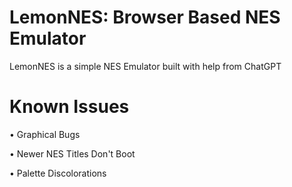 # LemonNES: Browser Based NES Emulator
LemonNES is a simple NES Emulator built with help from ChatGPT
# Known Issues

• Graphical Bugs

• Newer NES Titles Don't Boot

• Palette Discolorations
